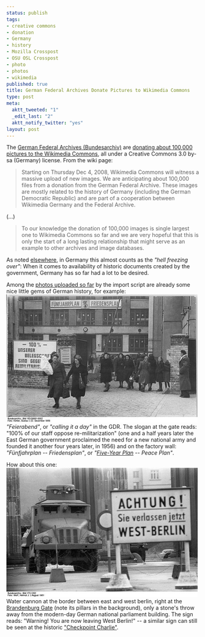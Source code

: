 ```yaml
--- 
status: publish
tags: 
- creative commons
- donation
- Germany
- history
- Mozilla Crosspost
- OSU OSL Crosspost
- photo
- photos
- wikimedia
published: true
title: German Federal Archives Donate Pictures to Wikimedia Commons
type: post
meta: 
  aktt_tweeted: "1"
  _edit_last: "2"
  aktt_notify_twitter: "yes"
layout: post
---
```

The <a href="http://www.bundesarchiv.de/" hreflang="de">German Federal Archives (Bundesarchiv)</a> are <a href="http://commons.wikimedia.org/wiki/Commons:Bundesarchiv">donating about 100,000 pictures to the Wikimedia Commons</a>, all under a Creative Commons 3.0 by-sa (Germany) license. From the wiki page:

<blockquote>Starting on Thursday Dec 4, 2008, Wikimedia Commons will witness a massive upload of new images. We are anticipating about 100,000 files from a donation from the German Federal Archive. These images are mostly related to the history of Germany (including the German Democratic Republic) and are part of a cooperation between Wikimedia Germany and the Federal Archive.</blockquote>
(...)
<blockquote>To our knowledge the donation of 100,000 images is single largest one to Wikimedia Commons so far and we are very hopeful that this is only the start of a long lasting relationship that might serve as an example to other archives and image databases.</blockquote>

As noted <a href="http://www.uninformation.org/weblog/122" hreflang="de">elsewhere</a>, in Germany this almost counts as the <em>"hell freezing over"</em>: When it comes to availability of historic documents created by the government, Germany has so far had a lot to be desired.

Among the <a href="http://commons.wikimedia.org/wiki/Category:Images_from_the_German_Federal_Archive">photos uploaded so far</a> by the import script are already some nice little gems of German history, for example:
<a href="http://commons.wikimedia.org/wiki/Image:Bundesarchiv_Bild_183-09061-0002,_Berlin,_Greifswalder_Stra%C3%9Fe,_Feierabend.jpg"><img src="/media/wp/2008/12/bundesarchiv-berlin-feierabend.jpg" alt="" title="Bundesarchiv: Berlin, Feierabend" class="alignnone size-full wp-image-1858" /></a>
<em>"Feierabend"</em>, or <em>"calling it a day"</em> in the GDR. The slogan at the gate reads: "100% of our staff oppose re-militarization" (one and a half years later the East German government proclaimed the need for a new national army and founded it another four years later, in 1956) and on the factory wall: <em>"Fünfjahrplan -- Friedensplan"</em>, or <em>"<a href="http://en.wikipedia.org/wiki/Five-Year_Plans_for_the_National_Economy_of_the_Soviet_Union">Five-Year Plan</a> -- Peace Plan"</em>.

How about this one:
<a href="http://commons.wikimedia.org/wiki/Image:Bundesarchiv_Bild_173-1282,_Berlin,_Brandenburger_Tor,_Wasserwerfer.jpg"><img src="/media/wp/2008/12/bundesarchiv-wasserwerfer-brandenburger-tor.jpg" alt="" title="Bundesarchiv: Wasserwerfer am Brandenburger Tor" class="alignnone size-full wp-image-1859" /></a>
Water cannon at the border between east and west berlin, right at the <a href="http://en.wikipedia.org/wiki/Brandenburg_Gate">Brandenburg Gate</a> (note its pillars in the background), only a stone's throw away from the modern-day German national parliament building. The sign reads: "Warning! You are now leaving West Berlin!" -- a similar sign can still be seen at the historic <a href="http://en.wikipedia.org/wiki/Checkpoint_Charlie">"Checkpoint Charlie"</a>.
